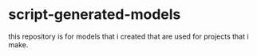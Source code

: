 # script-generated-models
this repository is for models that i created that are used for projects that i make.
